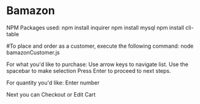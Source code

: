 # Bamazon

NPM Packages used:
npm install inquirer
npm install mysql
npm install cli-table

#To place and order as a customer, execute the following command: node bamazonCustomer.js

For what you'd like to purchase:
Use arrow keys to navigate list.
Use the spacebar to make selection
Press Enter to proceed to next steps.

For quantity you'd like:
Enter number

Next you can Checkout or Edit Cart





